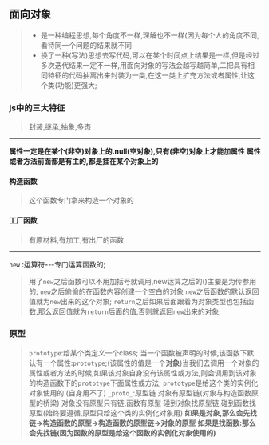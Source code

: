 ## 面向对象
> - 是一种编程思想,每个角度不一样,理解也不一样(因为每个人的角度不同,看待同一个问题的结果就不同
> - 换了一种(写法)思想去写代码,可以在某个时间点上结果是一样,但是经过多次迭代结果一定不一样,用面向对象的写法会越写越简单,二把具有相同特征的代码抽离出来封装为一类,在这一类上扩充方法或者属性,让这个类(功能)更强大;
### js中的三大特征
>封装,继承,抽象,多态


----------
**属性一定是在某个(非空)对象上的.null(空对象),只有(非空)对象上才能加属性**
**属性或者方法前面都是有主的,都是挂在某个对象上的**
#### 构造函数
> 这个函数专门拿来构造一个对象的
#### 工厂函数
> 有原材料,有加工,有出厂的函数


----------
`new` :运算符---专门运算函数的;
> 用了`new`之后函数可以不用加括号就调用,new运算之后的()主要是为传参用的;
> `new`之后偷偷的在函数内容创建一个空白的对象
> `new`之后函数的默认返回值就为`new`出来的这个对象;
> `return`之后如果后面跟着为对象类型也包括函数,那么返回值就为`return`后面的值,否则就返回`new`出来的对象;

### 原型
>`prototype`:给某个类定义一个class;
>当一个函数被声明的时候,该函数下默认有一个属性:`prototype`;(该属性的值是一个**对象**)当我们去调用一个对象的属性或者方法的时候,如果该对象自身没有该属性或方法,则会调用到该对象的构造函数下的`prototype`下面属性或方法;
>`prototype`是给这个类的实例化对象使用的.(自身用不了)
>`_proto_`:原型链 对象有原型链(对象与构造函数原型的桥梁)
>对象没有原型只有链,函数有原型
>碰到对象找原型链,碰到函数找原型(始终要遵循,原型只给这个类的实例化对象用)
> **如果是对象,那么会先找链->构造函数的原型->构造函数的原型链->对象的原型**
> **如果是找函数:那么会先找链(因为函数的原型是给这个函数的实例化对象使用的)**